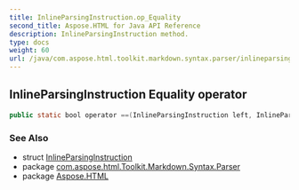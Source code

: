 ```yaml
---
title: InlineParsingInstruction.op_Equality
second_title: Aspose.HTML for Java API Reference
description: InlineParsingInstruction method. 
type: docs
weight: 60
url: /java/com.aspose.html.toolkit.markdown.syntax.parser/inlineparsinginstruction/op_equality/
---
```

## InlineParsingInstruction Equality operator

```java
public static bool operator ==(InlineParsingInstruction left, InlineParsingInstruction right)
```

### See Also

* struct [InlineParsingInstruction](../)
* package [com.aspose.html.Toolkit.Markdown.Syntax.Parser](../../inlineparsinginstruction/)
* package [Aspose.HTML](../../../)
